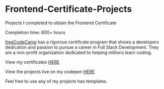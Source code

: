 # Frontend-Certificate-Projects

Projects I completed to obtain the Frontend Certificate

Completion time: 600+ hours

[freeCodeCamp](https://www.freecodecamp.org/) has a rigorous certificate program that shows a developers dedication and passion to pursue a career in Full Stack Development. They are a non-profit organization dedicated to helping millions learn coding. 

View my certificates [HERE](https://www.freecodecamp.org/respici0)

View the projects live on my codepen [HERE](https://codepen.io/panderhh/)



Feel free to use any of my projects has templates.

